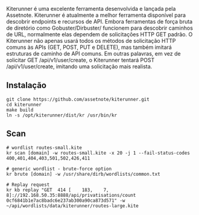 Kiterunner é uma excelente ferramenta desenvolvida e lançada pela Assetnote. 
Kiterunner é atualmente a melhor ferramenta disponível para descobrir endpoints e recursos de API. 
Embora ferramentas de força bruta de diretório como Gobuster/Dirbuster/ funcionem para descobrir caminhos de URL, normalmente elas dependem de solicitações HTTP GET padrão. 
O Kiterunner não apenas usará todos os métodos de solicitação HTTP comuns às APIs (GET, POST, PUT e DELETE), mas também imitará estruturas de caminho de API comuns. 
Em outras palavras, em vez de solicitar GET /api/v1/user/create, o Kiterunner tentará POST /api/v1/user/create, imitando uma solicitação mais realista.

## Instalação
```
git clone https://github.com/assetnote/kiterunner.git
cd kiterunner
make build
ln -s /opt/kiterunner/dist/kr /usr/bin/kr
```

## Scan
```
# wordlist routes-small.kite
kr scan [domain] -w routes-small.kite -x 20 -j 1 --fail-status-codes 400,401,404,403,501,502,426,411

# generic wordlist - brute-force option
kr brute [domain] -w /usr/share/dirb/wordlists/common.txt

# Replay request
kr kb replay "GET  414 [    183,    7,   8]://192.168.50.35:8888/api/privatisations/count 0cf6841b1e7ac8badc6e237ab300a90ca873d571" -w ~/api/wordlists/data/kiterunner/routes-large.kite
```

